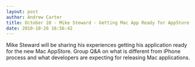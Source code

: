 ```yaml
--- 
layout: post
author: Andrew Carter
title: October 28 - Mike Steward - Getting Mac App Ready for AppStore
date: 2010-10-26 16:56:42
---
```


Mike Steward will be sharing his experiences getting his application ready for the new Mac AppStore. Group Q&A on what is different from iPhone process and what developers are expecting for releasing Mac applications.

